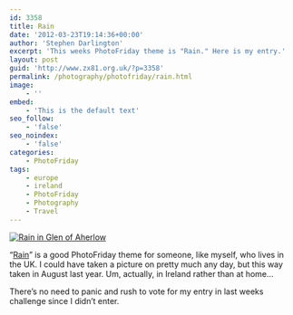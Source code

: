 ```yaml
---
id: 3358
title: Rain
date: '2012-03-23T19:14:36+00:00'
author: 'Stephen Darlington'
excerpt: 'This weeks PhotoFriday theme is "Rain." Here is my entry.'
layout: post
guid: 'http://www.zx81.org.uk/?p=3358'
permalink: /photography/photofriday/rain.html
image:
    - ''
embed:
    - 'This is the default text'
seo_follow:
    - 'false'
seo_noindex:
    - 'false'
categories:
    - PhotoFriday
tags:
    - europe
    - ireland
    - PhotoFriday
    - Photography
    - Travel
---
```


[![Rain in Glen of Aherlow](https://i0.wp.com/farm7.staticflickr.com/6202/6109809234_e75b04ce1b.jpg?resize=500%2C333)](http://www.flickr.com/photos/stephendarlington/6109809234/ "Rain in Glen of Aherlow by stephendarlington, on Flickr")

“[Rain](http://www.photofriday.com/archives/challenge/001172.php)” is a good PhotoFriday theme for someone, like myself, who lives in the UK. I could have taken a picture on pretty much any day, but this way taken in August last year. Um, actually, in Ireland rather than at home…

There’s no need to panic and rush to vote for my entry in last weeks challenge since I didn’t enter.